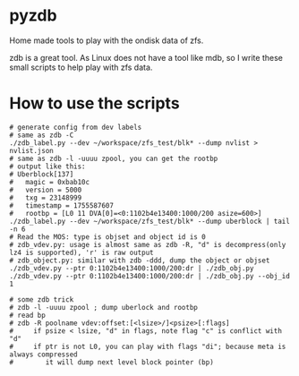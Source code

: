 # pyzdb
Home made tools to play with the ondisk data of zfs.

zdb is a great tool.
As Linux does not have a tool like mdb, so I write these small scripts to help play with zfs data.

# How to use the scripts
```
# generate config from dev labels
# same as zdb -C
./zdb_label.py --dev ~/workspace/zfs_test/blk* --dump nvlist > nvlist.json
# same as zdb -l -uuuu zpool, you can get the rootbp
# output like this:
# Uberblock[137]
#	magic = 0xbab10c
#	version = 5000
#	txg = 23148999
#	timestamp = 1755587607
#	rootbp = [L0 11 DVA[0]=<0:1102b4e13400:1000/200 asize=600>]
./zdb_label.py --dev ~/workspace/zfs_test/blk* --dump uberblock | tail -n 6
# Read the MOS: type is objset and object id is 0
# zdb_vdev.py: usage is almost same as zdb -R, "d" is decompress(only lz4 is supported), 'r' is raw output
# zdb_object.py: similar with zdb -ddd, dump the object or objset
./zdb_vdev.py --ptr 0:1102b4e13400:1000/200:dr | ./zdb_obj.py
./zdb_vdev.py --ptr 0:1102b4e13400:1000/200:dr | ./zdb_obj.py --obj_id 1

# some zdb trick
# zdb -l -uuuu zpool ; dump uberlock and rootbp
# read bp
# zdb -R poolname vdev:offset:[<lsize>/]<psize>[:flags]
#     if psize < lsize, "d" in flags, note flag "c" is conflict with "d"
#     if ptr is not L0, you can play with flags "di"; because meta is always compressed
#        it will dump next level block pointer (bp)

```
